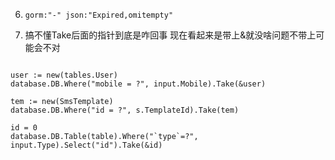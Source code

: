 

6. `gorm:"-" json:"Expired,omitempty"`

7. 搞不懂Take后面的指针到底是咋回事 现在看起来是带上&就没啥问题不带上可能会不对

```cgo

user := new(tables.User)
database.DB.Where("mobile = ?", input.Mobile).Take(&user)

tem := new(SmsTemplate)
database.DB.Where("id = ?", s.TemplateId).Take(tem)

id = 0
database.DB.Table(table).Where("`type`=?", input.Type).Select("id").Take(&id)
```
